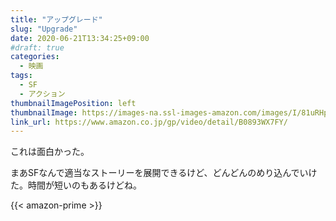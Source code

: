```yaml
---
title: "アップグレード"
slug: "Upgrade"
date: 2020-06-21T13:34:25+09:00
#draft: true
categories:
  - 映画
tags:
  - SF
  - アクション
thumbnailImagePosition: left
thumbnailImage: https://images-na.ssl-images-amazon.com/images/I/81uRHp8vGeL._SX600_.jpg 
link_url: https://www.amazon.co.jp/gp/video/detail/B0893WX7FY/
---
```

これは面白かった。
<!--more-->
まあSFなんで適当なストーリーを展開できるけど、どんどんのめり込んでいけた。時間が短いのもあるけどね。

{{< amazon-prime >}}
